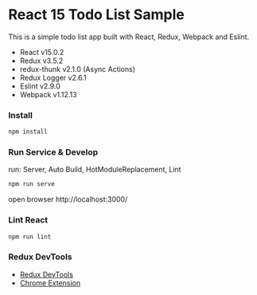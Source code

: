 # React 15 Todo List Sample

This is a simple todo list app built with React, Redux, Webpack and Eslint.

- React v15.0.2
- Redux v3.5.2
- redux-thunk v2.1.0 (Async Actions)
- Redux Logger v2.6.1
- Eslint v2.9.0
- Webpack v1.12.13


### Install

```javascript
npm install
```

### Run Service & Develop
run: Server, Auto Build, HotModuleReplacement, Lint

```javascript
npm run serve
```
open browser http://localhost:3000/

### Lint React

```javascript
npm run lint
```

### Redux DevTools
- [Redux DevTools](https://github.com/gaearon/redux-devtools)
- [Chrome Extension](https://chrome.google.com/webstore/detail/redux-devtools/lmhkpmbekcpmknklioeibfkpmmfibljd)
